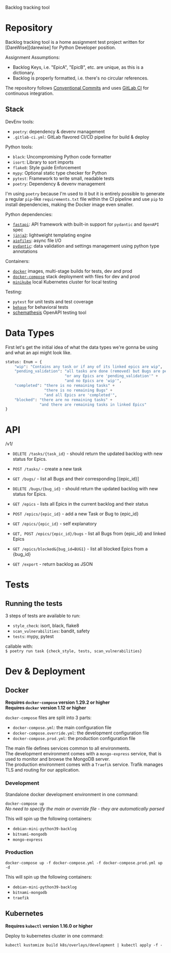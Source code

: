 Backlog tracking tool

# Repository

Backlog tracking tool is a home assignment test project written for 
[DareWise][darewise] for Python Developer position.

Assignment Assumptions: 
- Backlog Keys, i.e. "EpicA", "EpicB", etc. are unique, as this is a dictionary. 
- Backlog is properly formatted, i.e. there's no circular references.

The repository follows [Conventional Commits][conventional-commits] 
and uses [GitLab CI](./.gitlab-ci.yaml) for continuous integration.


## Stack

DevEnv tools:
- `poetry`: dependency & devenv management
- `.gitlab-ci.yml`: GitLab flavored CI/CD pipeline for build & deploy

Python tools: 
- `black`: Uncompromising Python code formatter 
- `isort`: Library to sort imports
- `flake8`: Style guide Enforcement
- `mypy`: Optional static type checker for Python
- `pytest`: Framework to write small, readable tests
- `poetry`: Dependency & devenv management

I'm using `poetry` because I'm used to it but it is entirely possible 
to generate a regular `pip`-like `requirements.txt` file within the CI 
pipeline and use `pip` to install dependencies, making the Docker image
even smaller.

Python dependencies: 
- [`fastapi`][fastapi]: API framework with built-in support for `pydantic` and `OpenAPI` spec
- [`jinja2`][jinja2]: lightweight templating engine
- [`aiofiles`][aiofiles]: async file I/O
- [`pydantic`][pydantic]: data validation and settings management using python type annotations

Containers: 
- [`docker`][docker] images, multi-stage builds for tests, dev and prod
- [`docker-compose`][docker-compose] stack deployment with files for dev and prod
- [`minikube`][minikube] local Kubernetes cluster for local testing

Testing:
- `pytest` for unit tests and test coverage
- [`behave`][behave] for behavioral tests
- [schemathesis][schemathesis] OpenAPI testing tool

# Data Types 

First let's get the initial idea of what the data types we're gonna be using
and what an api might look like.

```python
status: Enum = {
    "wip": "Contains any task or if any of its linked epics are wip",
    "pending_validation": "all tasks are done (removed) but Bugs are pending," +
                          "or any Epics are 'pending_validation'" +
                          "and no Epics are 'wip'",
    "completed": "there is no remaining tasks" +
                 "there is no remaining Bugs" +
                 "and all Epics are 'completed'",
    "blocked": "there are no remaining tasks" +
               "and there are remaining tasks in linked Epics"
}
```

# API

/v1/

- `DELETE /tasks/{task_id}` - should return the updated backlog 
                    with new status for Epics.
- `POST /tasks/` - create a new task

- `GET /bugs/` - list all Bugs and their corresponding [{epic_id}]
- `DELETE /bugs/{bug_id}` - should return the updated backlog with new 
                    status for Epics.

- `GET /epics` - lists all Epics in the current backlog and their status
- `POST /epics/{epic_id}` - add a new Task or Bug to {epic_id}
- `GET /epics/{epic_id}` - self explanatory

- `GET, POST /epics/{epic_id}/bugs` - list all Bugs from {epic_id} and linked Epics

- `GET /epics/blocked&{bug_id=BUG1}` - list all blocked Epics from a {bug_id}

- `GET /export` - return backlog as JSON


# Tests 

## Running the tests

3 steps of tests are available to run:

- `style_check`: isort, black, flake8
- `scan_vulnerabilities`: bandit, safety
- `tests`: mypy, pytest

callable with:  
`$ poetry run task {check_style, tests, scan_vulnerabilities}`


# Dev & Deployment

## Docker

**Requires `docker-compose` version 1.29.2 or higher**  
**Requires `docker` version 1.12 or higher**


`docker-compose` files are split into 3 parts: 

- `docker-compose.yml`: the main configuration file
- `docker-compose.override.yml`: the development configuration file
- `docker-compose.prod.yml`: the production configuration file

The main file defines services common to all environments.  
The development environment comes with a `mongo-express` service, 
that is used to monitor and browse the MongoDB server.  
The production environment comes with a `Traefik` service.
Trafik manages TLS and routing for our application.

### Development 

Standalone docker development environment in one command: 

`docker-compose up`  
*No need to specify the main or override file - they are automatically parsed*

This will spin up the following containers:

- `debian-mini-python39-backlog`
- `bitnami-mongodb`
- `mongo-express`

### Production

`docker-compose up -f docker-compose.yml -f docker-compose.prod.yml up -d`

This will spin up the following containers:

- `debian-mini-python39-backlog`
- `bitnami-mongodb`
- `traefik`

## Kubernetes

**Requires `kubectl` version 1.16.0 or higher**

Deploy to kubernetes cluster in one command:

`kubectl kustomize build k8s/overlays/development | kubectl apply -f -`


<!-- Links -->
[aiofiles]: https://aiofiles.readthedocs.io/en/stable/
[behave]: https://behave.readthedocs.io/en/latest/
[conventional-commits]: https://www.conventionalcommits.org/en/v1.0.0/
[docker]: https://www.docker.com/
[docker-compose]: https://docs.docker.com/compose/
[fastapi]: https://fastapi.tiangolo.com/
[minikube]: https://minikube.sigs.k8s.io/docs/start/
[jinja2]: https://jinja.palletsprojects.com/
[pydantic]: https://pydantic-docs.helpmanual.io/usage/
[pytest]: https://docs.pytest.org/en/7.1.x/contents.html
[schemathesis]: https://github.com/schemathesis/schemathesis
